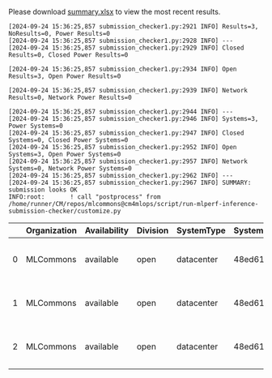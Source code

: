 Please download [summary.xlsx](summary.xlsx) to view the most recent results. 
 ```
[2024-09-24 15:36:25,857 submission_checker1.py:2921 INFO] Results=3, NoResults=0, Power Results=0
[2024-09-24 15:36:25,857 submission_checker1.py:2928 INFO] ---
[2024-09-24 15:36:25,857 submission_checker1.py:2929 INFO] Closed Results=0, Closed Power Results=0

[2024-09-24 15:36:25,857 submission_checker1.py:2934 INFO] Open Results=3, Open Power Results=0

[2024-09-24 15:36:25,857 submission_checker1.py:2939 INFO] Network Results=0, Network Power Results=0

[2024-09-24 15:36:25,857 submission_checker1.py:2944 INFO] ---
[2024-09-24 15:36:25,857 submission_checker1.py:2946 INFO] Systems=3, Power Systems=0
[2024-09-24 15:36:25,857 submission_checker1.py:2947 INFO] Closed Systems=0, Closed Power Systems=0
[2024-09-24 15:36:25,857 submission_checker1.py:2952 INFO] Open Systems=3, Open Power Systems=0
[2024-09-24 15:36:25,857 submission_checker1.py:2957 INFO] Network Systems=0, Network Power Systems=0
[2024-09-24 15:36:25,857 submission_checker1.py:2962 INFO] ---
[2024-09-24 15:36:25,857 submission_checker1.py:2967 INFO] SUMMARY: submission looks OK
INFO:root:       ! call "postprocess" from /home/runner/CM/repos/mlcommons@cm4mlops/script/run-mlperf-inference-submission-checker/customize.py

```

|    | Organization   | Availability   | Division   | SystemType   | SystemName   | Platform                                               | Model               | MlperfModel         | Scenario   |   Result | Accuracy                                                      |   number_of_nodes | host_processor_model_name   |   host_processors_per_node |   host_processor_core_count | accelerator_model_name   |   accelerators_per_node | Location                                                                                                  | framework   | operating_system                                | notes                             |   compliance |   errors | version   |   inferred | has_power   | Units     | weight_data_types   |
|---:|:---------------|:---------------|:-----------|:-------------|:-------------|:-------------------------------------------------------|:--------------------|:--------------------|:-----------|---------:|:--------------------------------------------------------------|------------------:|:----------------------------|---------------------------:|----------------------------:|:-------------------------|------------------------:|:----------------------------------------------------------------------------------------------------------|:------------|:------------------------------------------------|:----------------------------------|-------------:|---------:|:----------|-----------:|:------------|:----------|:--------------------|
|  0 | MLCommons      | available      | open       | datacenter   | 48ed6105bd85 | 48ed6105bd85-nvidia-gpu-TensorRT-scc24-main            | stable-diffusion-xl | stable-diffusion-xl | Offline    | 1.13292  | CLIP_SCORE: 15.586050063371658  FID_SCORE: 236.8087101317688  |                 1 | Intel(R) Xeon(R) w7-2495X   |                          1 |                          24 | NVIDIA GeForce RTX 4090  |                       1 | open/MLCommons/results/48ed6105bd85-nvidia-gpu-TensorRT-scc24-main/stable-diffusion-xl/offline            | TensorRT    | Ubuntu 20.04 (linux-6.2.0-39-generic-glibc2.31) | Automated by MLCommons CM v2.3.6. |            1 |        0 | v4.1      |          0 | False       | Samples/s | int8                |
|  1 | MLCommons      | available      | open       | datacenter   | 48ed6105bd85 | 48ed6105bd85-nvidia-gpu-TensorRT-scc24-base            | stable-diffusion-xl | stable-diffusion-xl | Offline    | 1.13598  | CLIP_SCORE: 15.586050063371658  FID_SCORE: 236.8087101317688  |                 1 | Intel(R) Xeon(R) w7-2495X   |                          1 |                          24 | NVIDIA GeForce RTX 4090  |                       1 | open/MLCommons/results/48ed6105bd85-nvidia-gpu-TensorRT-scc24-base/stable-diffusion-xl/offline            | TensorRT    | Ubuntu 20.04 (linux-6.2.0-39-generic-glibc2.31) | Automated by MLCommons CM v2.3.6. |            1 |        0 | v4.1      |          0 | False       | Samples/s | int8                |
|  2 | MLCommons      | available      | open       | datacenter   | 48ed6105bd85 | 48ed6105bd85-reference-gpu-pytorch_v2.1.0a0-scc24-base | stable-diffusion-xl | stable-diffusion-xl | Offline    | 0.373636 | CLIP_SCORE: 15.236237794160843  FID_SCORE: 238.78369342212613 |                 1 | Intel(R) Xeon(R) w7-2495X   |                          1 |                          24 | NVIDIA GeForce RTX 4090  |                       1 | open/MLCommons/results/48ed6105bd85-reference-gpu-pytorch_v2.1.0a0-scc24-base/stable-diffusion-xl/offline | TensorRT    | Ubuntu 20.04 (linux-6.2.0-39-generic-glibc2.31) | Automated by MLCommons CM v2.3.6. |            1 |        0 | v4.1      |          0 | False       | Samples/s | fp32                |